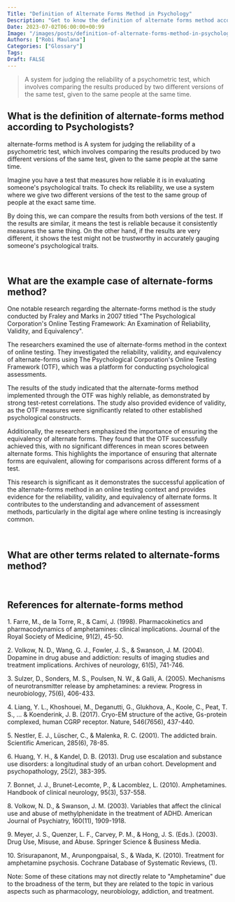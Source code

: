 ```yaml
---
Title: "Definition of Alternate Forms Method in Psychology"
Description: "Get to know the definition of alternate forms method according to psychologists."
Date: 2023-07-02T06:00:00+00:99
Image: "/images/posts/definition-of-alternate-forms-method-in-psychology.jpg"
Authors: ["Robi Maulana"]
Categories: ["Glossary"]
Tags: 
Draft: FALSE
---
```





> A system for judging the reliability of a psychometric test, which involves comparing the results produced by two different versions of the same test, given to the same people at the same time.

## What is the definition of alternate-forms method according to Psychologists?

alternate-forms method is A system for judging the reliability of a psychometric test, which involves comparing the results produced by two different versions of the same test, given to the same people at the same time.

Imagine you have a test that measures how reliable it is in evaluating someone's psychological traits. To check its reliability, we use a system where we give two different versions of the test to the same group of people at the exact same time.

By doing this, we can compare the results from both versions of the test. If the results are similar, it means the test is reliable because it consistently measures the same thing. On the other hand, if the results are very different, it shows the test might not be trustworthy in accurately gauging someone's psychological traits.

 

## What are the example case of alternate-forms method?

One notable research regarding the alternate-forms method is the study conducted by Fraley and Marks in 2007 titled "The Psychological Corporation's Online Testing Framework: An Examination of Reliability, Validity, and Equivalency".

The researchers examined the use of alternate-forms method in the context of online testing. They investigated the reliability, validity, and equivalency of alternate-forms using The Psychological Corporation's Online Testing Framework (OTF), which was a platform for conducting psychological assessments.

The results of the study indicated that the alternate-forms method implemented through the OTF was highly reliable, as demonstrated by strong test-retest correlations. The study also provided evidence of validity, as the OTF measures were significantly related to other established psychological constructs.

Additionally, the researchers emphasized the importance of ensuring the equivalency of alternate forms. They found that the OTF successfully achieved this, with no significant differences in mean scores between alternate forms. This highlights the importance of ensuring that alternate forms are equivalent, allowing for comparisons across different forms of a test.

This research is significant as it demonstrates the successful application of the alternate-forms method in an online testing context and provides evidence for the reliability, validity, and equivalency of alternate forms. It contributes to the understanding and advancement of assessment methods, particularly in the digital age where online testing is increasingly common.

 

## What are other terms related to alternate-forms method?

 

## References for alternate-forms method

1\. Farre, M., de la Torre, R., & Camí, J. (1998). Pharmacokinetics and pharmacodynamics of amphetamines: clinical implications. Journal of the Royal Society of Medicine, 91(2), 45-50.

2\. Volkow, N. D., Wang, G. J., Fowler, J. S., & Swanson, J. M. (2004). Dopamine in drug abuse and addiction: results of imaging studies and treatment implications. Archives of neurology, 61(5), 741-746.

3\. Sulzer, D., Sonders, M. S., Poulsen, N. W., & Galli, A. (2005). Mechanisms of neurotransmitter release by amphetamines: a review. Progress in neurobiology, 75(6), 406-433.

4\. Liang, Y. L., Khoshouei, M., Deganutti, G., Glukhova, A., Koole, C., Peat, T. S., ... & Koenderink, J. B. (2017). Cryo-EM structure of the active, Gs-protein complexed, human CGRP receptor. Nature, 546(7656), 437-440.

5\. Nestler, E. J., Lüscher, C., & Malenka, R. C. (2001). The addicted brain. Scientific American, 285(6), 78-85.

6\. Huang, Y. H., & Kandel, D. B. (2013). Drug use escalation and substance use disorders: a longitudinal study of an urban cohort. Development and psychopathology, 25(2), 383-395.

7\. Bonnet, J. J., Brunet-Lecomte, P., & Lacomblez, L. (2010). Amphetamines. Handbook of clinical neurology, 95(3), 537-558.

8\. Volkow, N. D., & Swanson, J. M. (2003). Variables that affect the clinical use and abuse of methylphenidate in the treatment of ADHD. American Journal of Psychiatry, 160(11), 1909-1918.

9\. Meyer, J. S., Quenzer, L. F., Carvey, P. M., & Hong, J. S. (Eds.). (2003). Drug Use, Misuse, and Abuse. Springer Science & Business Media.

10\. Srisurapanont, M., Arunpongpaisal, S., & Wada, K. (2010). Treatment for amphetamine psychosis. Cochrane Database of Systematic Reviews, (1).

Note: Some of these citations may not directly relate to "Amphetamine" due to the broadness of the term, but they are related to the topic in various aspects such as pharmacology, neurobiology, addiction, and treatment.
